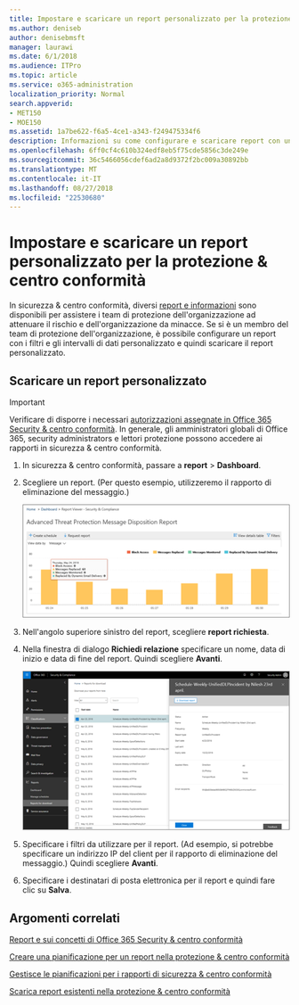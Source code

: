 ```yaml
---
title: Impostare e scaricare un report personalizzato per la protezione &amp; centro conformità
ms.author: deniseb
author: denisebmsft
manager: laurawi
ms.date: 6/1/2018
ms.audience: ITPro
ms.topic: article
ms.service: o365-administration
localization_priority: Normal
search.appverid:
- MET150
- MOE150
ms.assetid: 1a7be622-f6a5-4ce1-a343-f249475334f6
description: Informazioni su come configurare e scaricare report con un intervallo di date personalizzato e filtri di sicurezza &amp; centro conformità.
ms.openlocfilehash: 6ff0cf4c610b324edf8eb5f75cde5856c3de249e
ms.sourcegitcommit: 36c5466056cdef6ad2a8d9372f2bc009a30892bb
ms.translationtype: MT
ms.contentlocale: it-IT
ms.lasthandoff: 08/27/2018
ms.locfileid: "22530680"
---
```

# <a name="set-up-and-download-a-custom-report-in-the-security-amp-compliance-center"></a>Impostare e scaricare un report personalizzato per la protezione &amp; centro conformità

In sicurezza &amp; centro conformità, diversi [report e informazioni](reports-and-insights-in-security-and-compliance.md) sono disponibili per assistere i team di protezione dell'organizzazione ad attenuare il rischio e dell'organizzazione da minacce. Se si è un membro del team di protezione dell'organizzazione, è possibile configurare un report con i filtri e gli intervalli di dati personalizzato e quindi scaricare il report personalizzato. 
  
## <a name="download-a-custom-report"></a>Scaricare un report personalizzato

> [!IMPORTANT]
> Verificare di disporre i necessari [autorizzazioni assegnate in Office 365 Security &amp; centro conformità](permissions-in-the-security-and-compliance-center.md). In generale, gli amministratori globali di Office 365, security administrators e lettori protezione possono accedere ai rapporti in sicurezza &amp; centro conformità. 
  
1. In sicurezza &amp; centro conformità, passare a **report** \> **Dashboard**.
    
2. Scegliere un report. (Per questo esempio, utilizzeremo il rapporto di eliminazione del messaggio.)
    
    ![Scegliere Report richieste per scaricare un report](media/b566925d-b9d9-453d-9bdd-f2637c7ba140.png)
  
3. Nell'angolo superiore sinistro del report, scegliere **report richiesta**.
    
4. Nella finestra di dialogo **Richiedi relazione** specificare un nome, data di inizio e data di fine del report. Quindi scegliere **Avanti**.
    
    ![In sicurezza &amp; centro conformità, selezionare rapporti \> rapporti per il download](media/65e625f5-c98c-49fc-9c1f-8c80ec8308fd.png)
  
5. Specificare i filtri da utilizzare per il report. (Ad esempio, si potrebbe specificare un indirizzo IP del client per il rapporto di eliminazione del messaggio.) Quindi scegliere **Avanti**.
    
6. Specificare i destinatari di posta elettronica per il report e quindi fare clic su **Salva**.
    
## <a name="related-topics"></a>Argomenti correlati

[Report e sui concetti di Office 365 Security &amp; centro conformità](reports-and-insights-in-security-and-compliance.md)
  
[Creare una pianificazione per un report nella protezione &amp; centro conformità](create-a-schedule-for-a-report.md)
  
[Gestisce le pianificazioni per i rapporti di sicurezza &amp; centro conformità](manage-schedules-for-multiple-reports.md)
  
[Scarica report esistenti nella protezione &amp; centro conformità](download-existing-reports.md)
  

